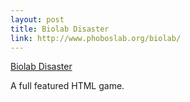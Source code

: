 ```yaml
--- 
layout: post
title: Biolab Disaster
link: http://www.phoboslab.org/biolab/
---
```

<a href="http://www.phoboslab.org/biolab/">Biolab Disaster</a><br>

<p>A full featured HTML game.</p>
